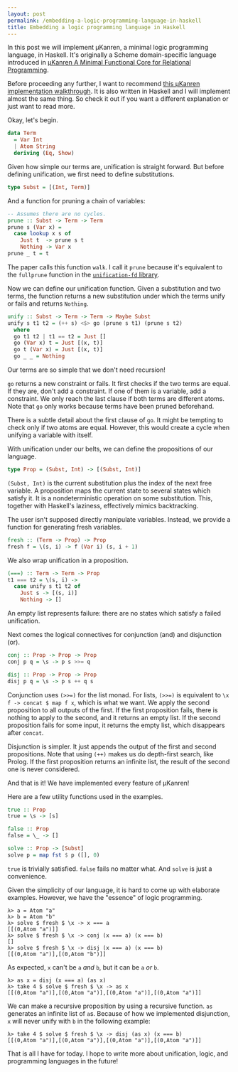 ```yaml
---
layout: post
permalink: /embedding-a-logic-programming-language-in-haskell
title: Embedding a logic programming language in Haskell
---
```


In this post we will implement μKanren, a minimal logic programming language, in Haskell. It's originally a Scheme domain-specific language introduced in [μKanren A Minimal Functional Core for Relational Programming][1].

Before proceeding any further, I want to recommend [this μKanren implementation walkthrough][2]. It is also written in Haskell and I will implement almost the same thing. So check it out if you want a different explanation or just want to read more.

Okay, let's begin.

```Logic.hs
data Term
  = Var Int
  | Atom String
  deriving (Eq, Show)
```

Given how simple our terms are, unification is straight forward. But before defining unification, we first need to define substitutions.

```Logic.hs
type Subst = [(Int, Term)]
```

And a function for pruning a chain of variables:

```Logic.hs
-- Assumes there are no cycles.
prune :: Subst -> Term -> Term
prune s (Var x) =
  case lookup x s of
    Just t  -> prune s t
    Nothing -> Var x
prune _ t = t
```

The paper calls this function `walk`. I call it `prune` because it's equivalent to the `fullprune` function in the [`unification-fd` library][3].

Now we can define our unification function. Given a substitution and two terms, the function returns a new substitution under which the terms unify or fails and returns `Nothing`.

```Logic.hs
unify :: Subst -> Term -> Term -> Maybe Subst
unify s t1 t2 = (++ s) <$> go (prune s t1) (prune s t2)
  where
  go t1 t2 | t1 == t2 = Just []
  go (Var x) t = Just [(x, t)]
  go t (Var x) = Just [(x, t)]
  go _ _ = Nothing
```

Our terms are so simple that we don't need recursion!

`go` returns a new constraint or fails. It first checks if the two terms are equal. If they are, don't add a constraint. If one of them is a variable, add a constraint. We only reach the last clause if both terms are different atoms. Note that `go` only works because terms have been pruned beforehand.

There is a subtle detail about the first clause of `go`. It might be tempting to check only if two atoms are equal. However, this would create a cycle when unifying a variable with itself.

With unification under our belts, we can define the propositions of our language.

```Logic.hs
type Prop = (Subst, Int) -> [(Subst, Int)]
```

`(Subst, Int)` is the current substitution plus the index of the next free variable. A proposition maps the current state to several states which satisfy it. It is a nondeterministic operation on some substitution. This, together with Haskell's laziness, effectively mimics backtracking.

The user isn't supposed directly manipulate variables. Instead, we provide a function for generating fresh variables.

```Logic.hs
fresh :: (Term -> Prop) -> Prop
fresh f = \(s, i) -> f (Var i) (s, i + 1)
```

We also wrap unification in a proposition.

```Logic.hs
(===) :: Term -> Term -> Prop
t1 === t2 = \(s, i) ->
  case unify s t1 t2 of
    Just s -> [(s, i)]
    Nothing -> []
```

An empty list represents failure: there are no states which satisfy a failed unification.

Next comes the logical connectives for conjunction (and) and disjunction (or).

```Logic.hs
conj :: Prop -> Prop -> Prop
conj p q = \s -> p s >>= q

disj :: Prop -> Prop -> Prop
disj p q = \s -> p s ++ q s
```

Conjunction uses `(>>=)` for the list monad. For lists, `(>>=)` is equivalent to `\x f -> concat $ map f x`, which is what we want. We apply the second proposition to all outputs of the first. If the first proposition fails, there is nothing to apply to the second, and it returns an empty list. If the second proposition fails for some input, it returns the empty list, which disappears after `concat`.

Disjunction is simpler. It just appends the output of the first and second propositions. Note that using `(++)` makes us do depth-first search, like Prolog. If the first proposition returns an infinite list, the result of the second one is never considered.

And that is it! We have implemented every feature of μKanren!

Here are a few utility functions used in the examples.

```Logic.hs
true :: Prop
true = \s -> [s]

false :: Prop
false = \_ -> []

solve :: Prop -> [Subst]
solve p = map fst $ p ([], 0)
```

`true` is trivially satisfied. `false` fails no matter what. And `solve` is just a convenience.

Given the simplicity of our language, it is hard to come up with elaborate examples. However, we have the "essence" of logic programming.

```
λ> a = Atom "a"
λ> b = Atom "b"
λ> solve $ fresh $ \x -> x === a
[[(0,Atom "a")]]
λ> solve $ fresh $ \x -> conj (x === a) (x === b)
[]
λ> solve $ fresh $ \x -> disj (x === a) (x === b)
[[(0,Atom "a")],[(0,Atom "b")]]
```

As expected, `x` can't be `a` _and_ `b`, but it can be `a` _or_ `b`.

```
λ> as x = disj (x === a) (as x)
λ> take 4 $ solve $ fresh $ \x -> as x
[[(0,Atom "a")],[(0,Atom "a")],[(0,Atom "a")],[(0,Atom "a")]]
```

We can make a recursive proposition by using a recursive function. `as` generates an infinite list of `a`s. Because of how we implemented disjunction, `x` will never unify with `b` in the following example:

```
λ> take 4 $ solve $ fresh $ \x -> disj (as x) (x === b)
[[(0,Atom "a")],[(0,Atom "a")],[(0,Atom "a")],[(0,Atom "a")]]
```

That is all I have for today. I hope to write more about unification, logic, and programming languages in the future!

[1]: http://webyrd.net/scheme-2013/papers/HemannMuKanren2013.pdf
[2]: https://github.com/seantalts/hasktrip/blob/master/doc/MicroKanren.md
[3]: https://hackage.haskell.org/package/unification-fd
